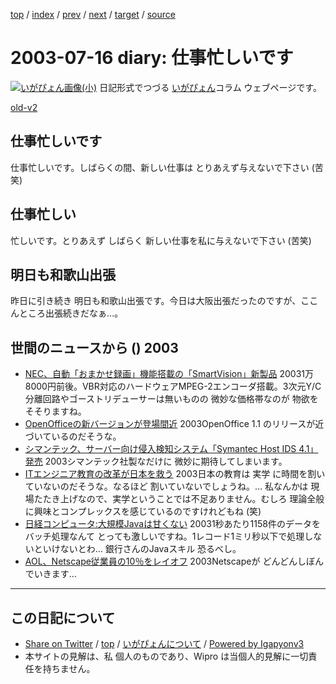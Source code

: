 [top](../index.html) 
 / [index](index.html) 
 / [prev](ig030715.html) 
 / [next](ig030718.html) 
 / [target](https://igapyon.github.io/diary/2003/ig030716.html) 
 / [source](https://github.com/igapyon/diary/blob/master/2003/ig030716.src.md) 

2003-07-16 diary: 仕事忙しいです
=====================================================================================================
[![いがぴょん画像(小)](https://igapyon.github.io/diary/images/iga200306s.jpg "いがぴょん")](https://igapyon.github.io/diary/memo/memoigapyon.html) 日記形式でつづる [いがぴょん](https://igapyon.github.io/diary/memo/memoigapyon.html)コラム ウェブページです。

[old-v2](ig030716-orig.html)

## 仕事忙しいです

仕事忙しいです。しばらくの間、新しい仕事は とりあえず与えないで下さい (苦笑)


## 仕事忙しい

忙しいです。とりあえず しばらく 新しい仕事を私に与えないで下さい (苦笑)

## 明日も和歌山出張

昨日に引き続き 明日も和歌山出張です。今日は大阪出張だったのですが、ここんところ出張続きだなぁ…。

## 世間のニュースから () 2003

* [NEC、自動「おまかせ録画」機能搭載の「SmartVision」新製品](http://www.zdnet.co.jp/news/0307/16/njbt_04.html)  20031万8000円前後。VBR対応のハードウェアMPEG-2エンコーダ搭載。3次元Y/C分離回路やゴーストリデューサーは無いものの 微妙な価格帯なのが 物欲をそそりますね。
* [OpenOfficeの新バージョンが登場間近](http://japan.cnet.com/news/tech/story/0,2000047674,20059961,00.htm)  2003OpenOffice 1.1 のリリースが近づいているのだそうな。
* [シマンテック、サーバー向け侵入検知システム「Symantec Host IDS 4.1」発売](http://japan.cnet.com/news/ent/story/0,2000047623,20059941,00.htm)  2003シマンテック社製なだけに 微妙に期待してしまいます。
* [ITエンジニア教育の改革が日本を救う](http://itpro.nikkeibp.co.jp/free/ITPro/OPINION/20030714/1/)  2003日本の教育は 実学 に時間を割いていないのだそうな。なるほど 割いていないでしょうね。… 私なんかは 現場たたき上げなので、実学ということでは不足ありません。むしろ 理論全般に興味とコンプレックスを感じているのですけれどもね (笑)
* [日経コンピュータ:大規模Javaは甘くない](http://itpro.nikkeibp.co.jp/free/NC/TOKU1/20030703/1/)  20031秒あたり1158件のデータをバッチ処理なんて とっても激しいですね。1レコード1ミリ秒以下で処理しないといけないとわ… 銀行さんのJavaスキル 恐るべし。
* [AOL、Netscape従業員の10％をレイオフ](http://www.zdnet.co.jp/news/0307/16/nebt_18.html)  2003Netscapeが どんどんしぼんでいきます…


----------------------------------------------------------------------------------------------------

## この日記について

* [Share on Twitter](https://twitter.com/intent/tweet?hashtags=igapyon%2Cdiary%2C%E3%81%84%E3%81%8C%E3%81%B4%E3%82%87%E3%82%93&text=%E4%BB%95%E4%BA%8B%E5%BF%99%E3%81%97%E3%81%84%E3%81%A7%E3%81%99&url=https%3A%2F%2Figapyon.github.io%2Fdiary%2F2003%2Fig030716.html) / [top](../index.html) / [いがぴょんについて](https://igapyon.github.io/diary/memo/memoigapyon.html) / [Powered by Igapyonv3](https://github.com/igapyon/igapyonv3)
* 本サイトの見解は、私 個人のものであり、Wipro は当個人的見解に一切責任を持ちません。 
